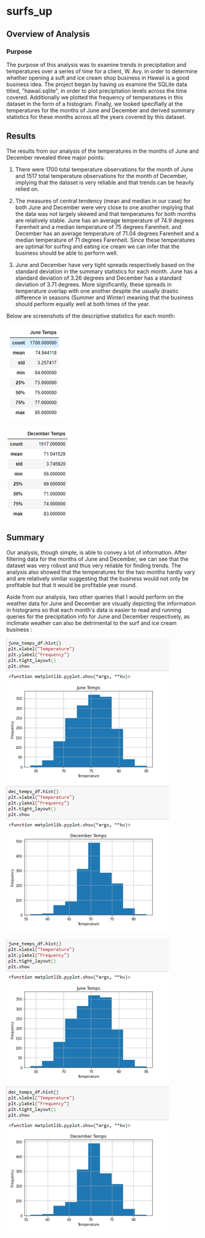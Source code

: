 # surfs_up

## Overview of Analysis

### Purpose

The purpose of this analysis was to examine trends in precipitation and temperatures over a series of time for a client, W. Avy. in order to determine whether opening a suft and ice cream shop business in Hawaii is a good business idea. The project began by having us examine the SQLite data titled, "hawaii.sqlite", in order to plot precipitation levels across the time covered. Additionally we plotted the frequency of temperatures in this dataset in the form of a histogram. Finally, we looked specifially at the temperatures for the months of June and December and derived summary statistics for these months across all the years covered by this dataset.

## Results

The results from our analysis of the temperatures in the months of June and December revealed three major points:

1. There were 1700 total temperature observations for the month of June and 1517 total temperature observations for the month of December, implying that the dataset is very reliable and that trends can be heavily relied on.

2. The measures of central tendency (mean and median in our case) for both June and December were very close to one another implying that the data was not largely skewed and that temperatures for both months are relatively stable. June has an average temperature of 74.9 degrees Farenheit and a median temperature of 75 degrees Farenheit. and December has an average temperature of 71.04 degrees Farenheit and a median temperature of 71 degrees Farenheit. Since these temperatures are optimal for surfing and eating ice cream we can infer that the business should be able to perform well.

3. June and December have very tight spreads respectively based on the standard deviation in the summary statistics for each month. June has a standard deviation of 3.26 degrees and December has a standard deviation of 3.71 degrees. More significantly, these spreads in temperature overlap with one another despite the usually drastic difference in seasons (Summer and Winter) meaning that the business should perform equally well at both times of the year.

Below are screenshots of the descriptive statistics for each month:

![June Stats](https://github.com/josem279/surfs_up/blob/master/June_stats.PNG)

![December Stats](https://github.com/josem279/surfs_up/blob/master/December_stats.PNG)

## Summary

Our analysis, though simple, is able to convey a lot of information. After filtering data for the months of June and December, we can see that the dataset was very robust and thus very reliable for finding trends. The analysis also showed that the temperatures for the two months hardly vary and are relatively similar suggesting that the business would not only be profitable but that it would be profitable year round.

Aside from our analysis, two other queries that I would perform on the weather data for June and December are visually depicting the information in histograms so that each month's data is easier to read and running queries for the precipitation info for June and December respectively, as inclimate weather can also be detrimental to the surf and ice cream business :

![Histograms](https://github.com/josem279/surfs_up/blob/master/June_Dec_Hist.PNG)

![Precipitation Info:](https://github.com/josem279/surfs_up/blob/master/June_Dec_Hist.PNG)